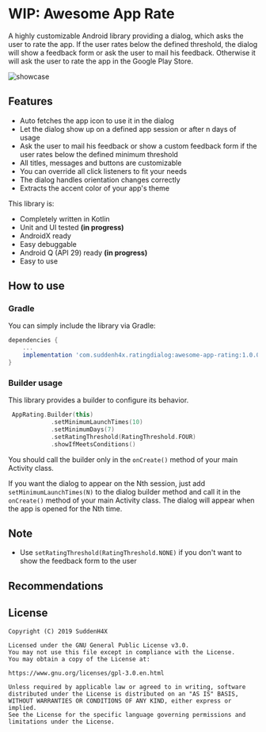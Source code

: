 # WIP: Awesome App Rate
A highly customizable Android library providing a dialog, which asks the user to rate the app. If the user rates below the defined threshold, the dialog will show a feedback form or ask the user to mail his feedback. Otherwise it will ask the user to rate the app in the Google Play Store.

![showcase](https://github.com/SuddenH4X/awesome-app-rating/raw/feature/update_readme/preview/showcase.png)

## Features
- Auto fetches the app icon to use it in the dialog
- Let the dialog show up on a defined app session or after n days of usage
- Ask the user to mail his feedback or show a custom feedback form if the user rates below the defined minimum threshold
- All titles, messages and buttons are customizable
- You can override all click listeners to fit your needs
- The dialog handles orientation changes correctly
- Extracts the accent color of your app's theme

This library is:
- Completely written in Kotlin
- Unit and UI tested __(in progress)__
- AndroidX ready
- Easy debuggable
- Android Q (API 29) ready __(in progress)__
- Easy to use

## How to use
### Gradle
You can simply include the library via Gradle:

```groovy
dependencies {
    ...
    implementation 'com.suddenh4x.ratingdialog:awesome-app-rating:1.0.0'
}
```



### Builder usage
This library provides a builder to configure its behavior. 
```kotlin
 AppRating.Builder(this)
            .setMinimumLaunchTimes(10)
            .setMinimumDays(7)
            .setRatingThreshold(RatingThreshold.FOUR)
            .showIfMeetsConditions()
```
You should call the builder only in the `onCreate()` method of your main Activity class.

If you want the dialog to appear on the Nth session, just add `setMinimumLaunchTimes(N)` to the dialog builder method and call it in the `onCreate()` method of your main Activity class. The dialog will appear when the app is opened for the Nth time.

## Note
* Use `setRatingThreshold(RatingThreshold.NONE)` if you don't want to show the feedback form to the user

## Recommendations
## License
```
Copyright (C) 2019 SuddenH4X

Licensed under the GNU General Public License v3.0. 
You may not use this file except in compliance with the License. 
You may obtain a copy of the License at:

https://www.gnu.org/licenses/gpl-3.0.en.html

Unless required by applicable law or agreed to in writing, software
distributed under the License is distributed on an "AS IS" BASIS,
WITHOUT WARRANTIES OR CONDITIONS OF ANY KIND, either express or implied.
See the License for the specific language governing permissions and
limitations under the License.
```
